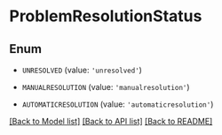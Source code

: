 # ProblemResolutionStatus


## Enum

* `UNRESOLVED` (value: `'unresolved'`)

* `MANUALRESOLUTION` (value: `'manualresolution'`)

* `AUTOMATICRESOLUTION` (value: `'automaticresolution'`)

[[Back to Model list]](../README.md#documentation-for-models) [[Back to API list]](../README.md#documentation-for-api-endpoints) [[Back to README]](../README.md)


